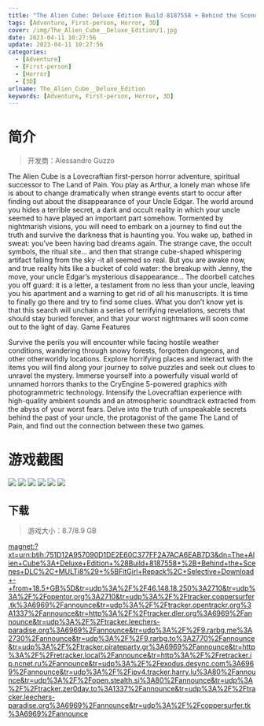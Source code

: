 ```yaml
---
title: "The Alien Cube: Deluxe Edition Build 8187558 + Behind the Scenes DLC"
tags: [Adventure, First-person, Horror, 3D]
cover: /img/The_Alien_Cube__Deluxe_Edition/1.jpg
date: 2023-04-11 10:27:56
update: 2023-04-11 10:27:56
categories: 
  - [Adventure]
  - [First-person]
  - [Horror]
  - [3D]
urlname: The_Alien_Cube__Deluxe_Edition
keywords: [Adventure, First-person, Horror, 3D]
---
```

# 简介

> 开发商：Alessandro Guzzo

The Alien Cube is a Lovecraftian first-person horror adventure, spiritual successor to The Land of Pain. You play as Arthur, a lonely man whose life is about to change dramatically when strange events start to occur after finding out about the disappearance of your Uncle Edgar. The world around you hides a terrible secret, a dark and occult reality in which your uncle seemed to have played an important part somehow. Tormented by nightmarish visions, you will need to embark on a journey to find out the truth and survive the darkness that is haunting you.
You wake up, bathed in sweat: you’ve been having bad dreams again. The strange cave, the occult symbols, the ritual site… and then that strange cube-shaped whispering artifact falling from the sky -it all seemed so real. But you are awake now, and true reality hits like a bucket of cold water: the breakup with Jenny, the move, your uncle Edgar’s mysterious disappearance… The doorbell catches you off guard: it is a letter, a testament from no less than your uncle, leaving you his apartment and a warning to get rid of all his manuscripts. It is time to finally go there and try to find some clues. What you don’t know yet is that this search will unchain a series of terrifying revelations, secrets that should stay buried forever, and that your worst nightmares will soon come out to the light of day.
Game Features

Survive the perils you will encounter while facing hostile weather conditions, wandering through snowy forests, forgotten dungeons, and other otherworldly locations.
Explore horrifying places and interact with the items you will find along your journey to solve puzzles and seek out clues to unravel the mystery.
Immerse yourself into a powerfully visual world of unnamed horrors thanks to the CryEngine 5-powered graphics with photogrammetric technology.
Intensify the Lovecraftian experience with high-quality ambient sounds and an atmospheric soundtrack extracted from the abyss of your worst fears.
Delve into the truth of unspeakable secrets behind the past of your uncle, the protagonist of the game The Land of Pain, and find out the connection between these two games.

# 游戏截图

![](/img/The_Alien_Cube__Deluxe_Edition/2.jpg)
![](/img/The_Alien_Cube__Deluxe_Edition/3.jpg)
![](/img/The_Alien_Cube__Deluxe_Edition/4.jpg)
![](/img/The_Alien_Cube__Deluxe_Edition/5.jpg)
![](/img/The_Alien_Cube__Deluxe_Edition/6.jpg)
![](/img/The_Alien_Cube__Deluxe_Edition/7.jpg)


## 下载

> 游戏大小：8.7/8.9 GB

[magnet:?xt=urn:btih:751D12A957090D1DE2E60C377FF2A7ACA6EAB7D3&amp;dn=The+Alien+Cube%3A+Deluxe+Edition+%28Build+8187558+%2B+Behind+the+Scenes+DLC%2C+MULTi8%29+%5BFitGirl+Repack%2C+Selective+Download+-+from+18.5+GB%5D&amp;tr=udp%3A%2F%2F46.148.18.250%3A2710&amp;tr=udp%3A%2F%2Fopentor.org%3A2710&amp;tr=udp%3A%2F%2Ftracker.coppersurfer.tk%3A6969%2Fannounce&amp;tr=udp%3A%2F%2Ftracker.opentrackr.org%3A1337%2Fannounce&amp;tr=http%3A%2F%2Ftracker.dler.org%3A6969%2Fannounce&amp;tr=udp%3A%2F%2Ftracker.leechers-paradise.org%3A6969%2Fannounce&amp;tr=udp%3A%2F%2F9.rarbg.me%3A2730%2Fannounce&amp;tr=udp%3A%2F%2F9.rarbg.to%3A2770%2Fannounce&amp;tr=udp%3A%2F%2Ftracker.pirateparty.gr%3A6969%2Fannounce&amp;tr=http%3A%2F%2Fretracker.local%2Fannounce&amp;tr=http%3A%2F%2Fretracker.ip.ncnet.ru%2Fannounce&amp;tr=udp%3A%2F%2Fexodus.desync.com%3A6969%2Fannounce&amp;tr=udp%3A%2F%2Fipv4.tracker.harry.lu%3A80%2Fannounce&amp;tr=udp%3A%2F%2Fopen.stealth.si%3A80%2Fannounce&amp;tr=udp%3A%2F%2Ftracker.zer0day.to%3A1337%2Fannounce&amp;tr=udp%3A%2F%2Ftracker.leechers-paradise.org%3A6969%2Fannounce&amp;tr=udp%3A%2F%2Fcoppersurfer.tk%3A6969%2Fannounce](magnet:?xt=urn:btih:751D12A957090D1DE2E60C377FF2A7ACA6EAB7D3&amp;dn=The+Alien+Cube%3A+Deluxe+Edition+%28Build+8187558+%2B+Behind+the+Scenes+DLC%2C+MULTi8%29+%5BFitGirl+Repack%2C+Selective+Download+-+from+18.5+GB%5D&amp;tr=udp%3A%2F%2F46.148.18.250%3A2710&amp;tr=udp%3A%2F%2Fopentor.org%3A2710&amp;tr=udp%3A%2F%2Ftracker.coppersurfer.tk%3A6969%2Fannounce&amp;tr=udp%3A%2F%2Ftracker.opentrackr.org%3A1337%2Fannounce&amp;tr=http%3A%2F%2Ftracker.dler.org%3A6969%2Fannounce&amp;tr=udp%3A%2F%2Ftracker.leechers-paradise.org%3A6969%2Fannounce&amp;tr=udp%3A%2F%2F9.rarbg.me%3A2730%2Fannounce&amp;tr=udp%3A%2F%2F9.rarbg.to%3A2770%2Fannounce&amp;tr=udp%3A%2F%2Ftracker.pirateparty.gr%3A6969%2Fannounce&amp;tr=http%3A%2F%2Fretracker.local%2Fannounce&amp;tr=http%3A%2F%2Fretracker.ip.ncnet.ru%2Fannounce&amp;tr=udp%3A%2F%2Fexodus.desync.com%3A6969%2Fannounce&amp;tr=udp%3A%2F%2Fipv4.tracker.harry.lu%3A80%2Fannounce&amp;tr=udp%3A%2F%2Fopen.stealth.si%3A80%2Fannounce&amp;tr=udp%3A%2F%2Ftracker.zer0day.to%3A1337%2Fannounce&amp;tr=udp%3A%2F%2Ftracker.leechers-paradise.org%3A6969%2Fannounce&amp;tr=udp%3A%2F%2Fcoppersurfer.tk%3A6969%2Fannounce)